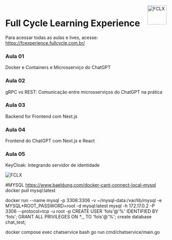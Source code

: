 <a href="https://fcexperience.fullcycle.com.br/">
   <img src="https://events-fullcycle.s3.amazonaws.com/events-fullcycle/media/images/962edb195c0448df860fbea9304a7f24.png" alt="FCLX" title="Full Cycle Learning Experience" align="right" height="60" />
</a>

# Full Cycle Learning Experience

Para acessar todas as aulas e lives, acesse: https://fcexperience.fullcycle.com.br/

### Aula 01

Docker e Containers e Microsserviço do ChatGPT

### Aula 02

gRPC vs REST: Comunicação entre microsserviços do ChatGPT na prática

### Aula 03

Backend for Frontend com Next.js

### Aula 04

Frontend do ChatGPT com Next.js e React

### Aula 05

KeyCloak: Integrando servidor de identidade

<img src="./arquitetura do projeto.png" alt="FCLX" title="Full Cycle Learning Experience" />

#MYSQL
https://www.baeldung.com/docker-cant-connect-local-mysql
docker pull mysql:latest

docker run --name mysql -p 3306:3306 -v ~/mysql-data:/var/lib/mysql -e MYSQL*ROOT_PASSWORD=root -d mysql:latest
mysql -h 172.17.0.2 -P 3306 --protocol=tcp -u root -p
CREATE USER 'fols'@'%' IDENTIFIED BY 'fols';
GRANT ALL PRIVILEGES ON *.\_ TO 'fols'@'%';
create database chat_test;

docker compose exec chatservice bash
go run cmd/chatservice/main.go
